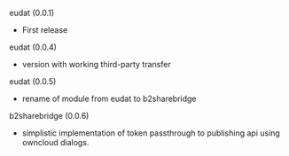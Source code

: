 eudat (0.0.1)
* First release

eudat (0.0.4)
* version with working third-party transfer

eudat (0.0.5)
* rename of module from eudat to b2sharebridge

b2sharebridge (0.0.6)
* simplistic implementation of token passthrough to publishing api using owncloud dialogs.